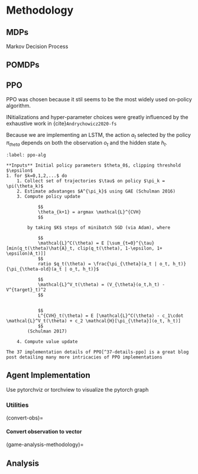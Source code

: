 # Methodology

## MDPs

Markov Decision Process

## POMDPs

## PPO

PPO was chosen because it stil seems to be the most widely used on-policy algorithm.

INitializations and hyper-parameter choices were greatly influenced by the exhaustive work in {cite}`Andrychowicz2020-fs`

Because we are implementing an LSTM, the action $a_t$ selected by the policy $\pi_{theta}$ depends on both the observation $o_t$ and the hidden state $h_t$.
```{prf:algorithm} Proximal Policy Optimization
:label: ppo-alg

**Inputs** Initial policy parameters $theta_0$, clipping threshold $\epsilon$
1. for $k=0,1,2,...$ do
    1. Collect set of trajectories $\tau$ on policy $\pi_k = \pi(\theta_k)$
    2. Estimate advatanges $A^{\pi_k}$ using GAE (Schulman 2016)
    3. Compute policy update

            $$
            \theta_{k+1} = argmax \mathcal{L}^{CVH} 
            $$

        by taking $K$ steps of minibatch SGD (via Adam), where

            $$
            \mathcal{L}^C(\theta) = E [\sum_{t=0}^{\tau}[min(q_t(\theta)\hat{A}_t, clip(q_t(\theta), 1-\epsilon, 1+ \epsilon)A_t)]]
            $$
            ratio $q_t(\theta) = \frac{\pi_{\theta}(a_t | o_t, h_t)}{\pi_{\theta-old}(a_t | o_t, h_t)}$
            
            $$
            \mathcal{L}^V_t(\theta) = (V_{\theta}(o_t,h_t) - V^{target}_t)^2
            $$

            
            $$
            L^{CVH}_t(\theta) = E [\mathcal{L}^C(\theta) - c_1\cdot \mathcal{L}^V_t(\theta) + c_2 \mathcal{H}[\pi_{\theta}](o_t, h_t)]
            $$
        (Schulman 2017)

    4. Compute value update

```


```{note}
The 37 implementation details of PPO[^37-details-ppo] is a great blog post detailing many more intricacies of PPO implementations
```

## Agent Implementation

Use pytorchviz or torchview to visualize the pytorch graph

### Utilities

(convert-obs)=
#### Convert observation to vector

(game-analysis-methodology)=
## Analysis


[^37-details-ppo]:https://iclr-blog-track.github.io/2022/03/25/ppo-implementation-details/